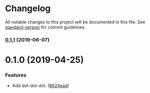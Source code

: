 # Changelog

All notable changes to this project will be documented in this file. See [standard-version](https://github.com/conventional-changelog/standard-version) for commit guidelines.

### [0.1.1](https://github.com/darkobits/dot-dot-dot/compare/v0.1.0...v0.1.1) (2019-06-07)



# 0.1.0 (2019-04-25)


### Features

* Add dot-dot-dot. ([8624ead](https://github.com/darkobits/dot-dot-dot/commit/8624ead))
